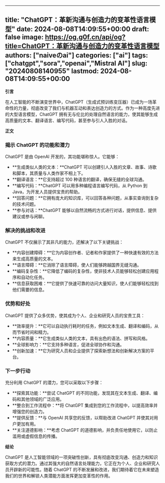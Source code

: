 
---
title: "ChatGPT：革新沟通与创造力的变革性语言模型"
date: 2024-08-08T14:09:55+00:00
draft: false
image: https://og.g0f.cn/api/og?title=ChatGPT：革新沟通与创造力的变革性语言模型
authors: ["naiveのai"]
categories: ["ai"]
tags: ["chatgpt","sora","openai","Mistral AI"]
slug: "20240808140955"
lastmod: 2024-08-08T14:09:55+00:00
---
**引言**

在人工智能的不断演变世界中，ChatGPT（生成式预训练变压器）已成为一场革命性的力量，彻底改变了我们与机器互动和表达创造力的方式。作为一种高度先进的大型语言模型，ChatGPT 拥有无与伦比的处理自然语言的能力，使其能够生成高质量的文本、翻译语言、编写代码，甚至参与引人入胜的对话。

**正文**

### 揭示 ChatGPT 的功能和潜力

ChatGPT 是由 OpenAI 开发的，其功能堪称惊人。它能够：

- **生成类似人类的文本：**ChatGPT 可以创建引人入胜的文章、故事、诗歌和脚本，其质量与人类作家不相上下。
- **翻译语言：**它支持超过 100 种语言的翻译，确保无缝的全球沟通。
- **编写代码：**ChatGPT 可以用多种编程语言编写代码，从 Python 到 Java，为开发人员提供宝贵的帮助。
- **回答问题：**它拥有庞大的知识库，可以回答各种问题，从事实查询到复杂的技术问题。
- **参与对话：**ChatGPT 能够以自然流畅的方式进行对话，提供信息、提供建议或参与闲聊。

### 解决的挑战和改进

ChatGPT 不仅展示了其非凡的能力，还解决了以下关键挑战：

- **内容创建障碍：**它为内容创作者、记者和作家提供了一种快速有效的方法来生成高质量的文本。
- **语言障碍：**它消除了语言障碍，使人们能够跨越国界无缝沟通。
- **编码复杂性：**它降低了编码的复杂性，使非技术人员能够轻松创建应用程序和自动化任务。
- **信息获取困难：**它提供了快速可靠的访问大量知识，使人们能够轻松找到他们需要的信息。

### 优势和好处

ChatGPT 提供了众多优势，使其成为个人、企业和研究人员的宝贵工具：

- **效率提升：**它可以自动执行耗时的任务，例如文本生成、翻译和编码，从而节省时间和精力。
- **内容质量：**它生成类似人类的文本，具有出色的语法、拼写和风格。
- **全球影响力：**它支持多种语言，促进全球协作和沟通。
- **创新加速：**它为研究人员和企业提供了探索新想法和创新解决方案的平台。

### 下一步行动

充分利用 ChatGPT 的潜力，您可以采取以下步骤：

- **探索其功能：**尝试 ChatGPT 的不同功能，发现其在文本生成、翻译、编码和其他领域的广泛应用。
- **整合到工作流程中：**将 ChatGPT 集成到您的工作流程中，以提高效率并增强您的创造力。
- **提供反馈：**与 OpenAI 共享您的反馈，以帮助改进 ChatGPT 并使其对用户更加有用。
- **关注道德影响：**考虑 ChatGPT 的道德影响，并负责任地使用它，以防止滥用或虚假信息的传播。

**结论**

ChatGPT 是人工智能领域的一项突破性创新，具有彻底改变沟通、创造力和知识获取方式的潜力。通过其强大的自然语言处理能力，它正在为个人、企业和研究人员开辟新的可能性。随着 ChatGPT 的不断发展和改进，我们期待着它在未来塑造我们的世界和解锁人类潜能方面发挥更加变革性的作用。